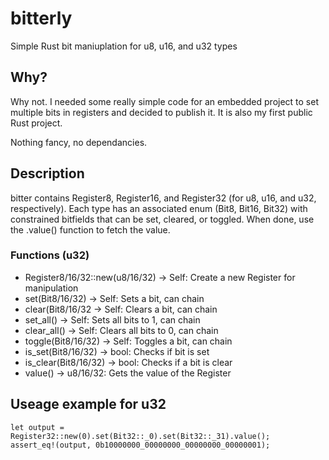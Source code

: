 # bitterly
Simple Rust bit maniuplation for u8, u16, and u32 types

## Why?
Why not. I needed some really simple code for an embedded project to set
multiple bits in registers and decided to publish it. It is also my first public
Rust project.

Nothing fancy, no dependancies.

## Description
bitter contains Register8, Register16, and Register32 (for u8, u16, and u32, 
respectively). Each type has an associated enum (Bit8, Bit16, Bit32) with 
constrained bitfields that can be set, cleared, or toggled. When done, use the
.value() function to fetch the value.

### Functions (u32)

- Register8/16/32::new(u8/16/32) -> Self: Create a new Register for manipulation
- set(Bit8/16/32) -> Self: Sets a bit, can chain
- clear(Bit8/16/32 -> Self: Clears a bit, can chain
- set_all() -> Self: Sets all bits to 1, can chain
- clear_all() -> Self: Clears all bits to 0, can chain
- toggle(Bit8/16/32) -> Self: Toggles a bit, can chain
- is_set(Bit8/16/32) -> bool: Checks if bit is set
- is_clear(Bit8/16/32) -> bool: Checks if a bit is clear
- value() -> u8/16/32: Gets the value of the Register

## Useage example for u32
```
let output = Register32::new(0).set(Bit32::_0).set(Bit32::_31).value();
assert_eq!(output, 0b10000000_00000000_00000000_00000001);
```

